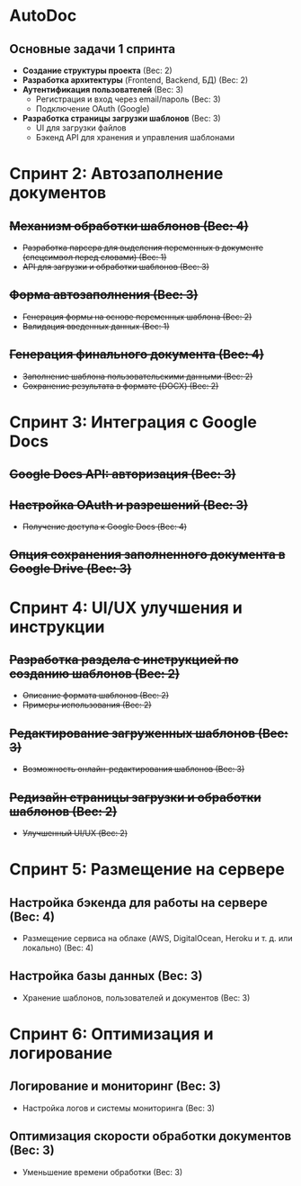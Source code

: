 # AutoDoc  

## Основные задачи 1 спринта

- **Создание структуры проекта** (Вес: 2)  
- **Разработка архитектуры** (Frontend, Backend, БД)  (Вес: 2)
- **Аутентификация пользователей** (Вес: 3) 
  - Регистрация и вход через email/пароль (Вес: 3)
  - Подключение OAuth (Google) 
- **Разработка страницы загрузки шаблонов** (Вес: 3)
  - UI для загрузки файлов  
  - Бэкенд API для хранения и управления шаблонами  

# Спринт 2: Автозаполнение документов  

## ~~**Механизм обработки шаблонов** (Вес: 4)~~
- ~~Разработка парсера для выделения переменных в документе (спецсимвол перед словами)  (Вес: 1)~~  
- ~~API для загрузки и обработки шаблонов  (Вес: 3)~~  

## ~~**Форма автозаполнения** (Вес: 3)~~  
- ~~Генерация формы на основе переменных шаблона  (Вес: 2)~~  
- ~~Валидация введенных данных  (Вес: 1)~~  

## ~~**Генерация финального документа** (Вес: 4)~~ 
- ~~Заполнение шаблона пользовательскими данными  (Вес: 2)~~  
- ~~Сохранение результата в формате (DOCX)  (Вес: 2)~~  

# Спринт 3: Интеграция с Google Docs

## ~~Google Docs API: авторизация (Вес: 3)~~

## ~~Настройка OAuth и разрешений (Вес: 3)~~
- ~~Получение доступа к Google Docs (Вес: 4)~~

## ~~Опция сохранения заполненного документа в Google Drive (Вес: 3)~~

# Спринт 4: UI/UX улучшения и инструкции

## ~~Разработка раздела с инструкцией по созданию шаблонов (Вес: 2)~~
- ~~Описание формата шаблонов (Вес: 2)~~
- ~~Примеры использования (Вес: 2)~~

## ~~Редактирование загруженных шаблонов (Вес: 3)~~
- ~~Возможность онлайн-редактирования шаблонов (Вес: 3)~~

## ~~Редизайн страницы загрузки и обработки шаблонов (Вес: 2)~~
- ~~Улучшенный UI/UX (Вес: 2)~~

# Спринт 5: Размещение на сервере

## Настройка бэкенда для работы на сервере (Вес: 4)
- Размещение сервиса на облаке (AWS, DigitalOcean, Heroku и т. д. или локально) (Вес: 4)

## Настройка базы данных (Вес: 3)
- Хранение шаблонов, пользователей и документов (Вес: 3)

# Спринт 6: Оптимизация и логирование

## Логирование и мониторинг (Вес: 3)
- Настройка логов и системы мониторинга (Вес: 3)

## Оптимизация скорости обработки документов (Вес: 3)
- Уменьшение времени обработки (Вес: 3)

